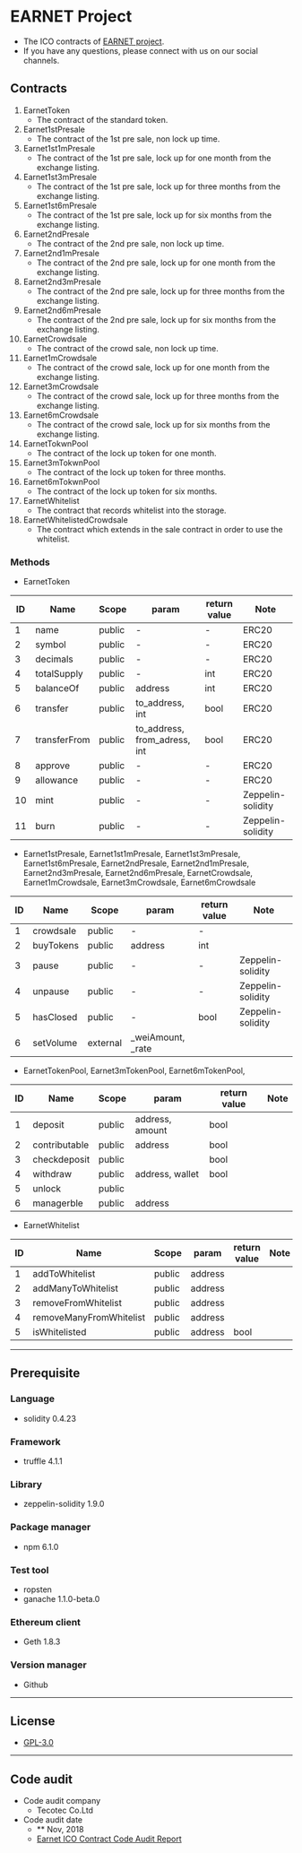 # EARNET Project
- The ICO contracts of [EARNET project](https://earnet.io/).
- If you have any questions, please connect with us on our social channels.
## Contracts  
1. EarnetToken
    - The contract of the standard token.
1. Earnet1stPresale
    - The contract of the 1st pre sale, non lock up time.
1. Earnet1st1mPresale
    - The contract of the 1st pre sale, lock up for one month from the exchange listing.
1. Earnet1st3mPresale
    - The contract of the 1st pre sale, lock up for three months from the exchange listing.
1. Earnet1st6mPresale
    - The contract of the 1st pre sale, lock up for six months from the exchange listing.
1. Earnet2ndPresale
    - The contract of the 2nd pre sale, non lock up time.
1. Earnet2nd1mPresale
    - The contract of the 2nd pre sale, lock up for one month from the exchange listing.
1. Earnet2nd3mPresale
    - The contract of the 2nd pre sale, lock up for three months from the exchange listing.
1. Earnet2nd6mPresale
    - The contract of the 2nd pre sale, lock up for six months from the exchange listing.
1. EarnetCrowdsale
    - The contract of the crowd sale, non lock up time.
1. Earnet1mCrowdsale
    - The contract of the crowd sale, lock up for one month from the exchange listing.
1. Earnet3mCrowdsale
    - The contract of the crowd sale, lock up for three months from the exchange listing.
1. Earnet6mCrowdsale
    - The contract of the crowd sale, lock up for six months from the exchange listing.
1. EarnetTokwnPool
    - The contract of the lock up token for one month.
1. Earnet3mTokwnPool
    - The contract of the lock up token for three months.
1. Earnet6mTokwnPool
    - The contract of the lock up token for six months.
1. EarnetWhitelist
    - The contract that records whitelist into the storage.
1. EarnetWhitelistedCrowdsale
    - The contract which extends in the sale contract in order to use the whitelist.

### Methods  
- EarnetToken  

| ID | Name | Scope | param | return value | Note |
----|----|----|----|----|----
| 1 | name | public | - | - | ERC20 |
| 2 | symbol | public | - | - | ERC20 |
| 3 | decimals | public | - | - | ERC20 |
| 4 | totalSupply | public |- | int | ERC20 |
| 5 | balanceOf | public | address | int | ERC20 |
| 6 | transfer | public | to_address, int | bool | ERC20 |
| 7 | transferFrom | public | to_address, from_adress, int | bool | ERC20 |
| 8 | approve | public | - | - | ERC20 |
| 9 | allowance | public | - | - | ERC20 |
| 10 | mint | public | - | - | Zeppelin-solidity |
| 11 | burn | public | - | - | Zeppelin-solidity |

- Earnet1stPresale, Earnet1st1mPresale, Earnet1st3mPresale, Earnet1st6mPresale, Earnet2ndPresale, Earnet2nd1mPresale, Earnet2nd3mPresale, Earnet2nd6mPresale, EarnetCrowdsale, Earnet1mCrowdsale, Earnet3mCrowdsale, Earnet6mCrowdsale

| ID | Name | Scope | param | return value | Note |
----|----|----|----|----|----
| 1 | crowdsale | public | - | - |  |
| 2 | buyTokens | public | address | int |  |
| 3 | pause | public | - | - | Zeppelin-solidity |
| 4 | unpause | public | - | - | Zeppelin-solidity |
| 5 | hasClosed | public | - | bool | Zeppelin-solidity |
| 6 | setVolume | external | _weiAmount, _rate |  |  |

- EarnetTokenPool, Earnet3mTokenPool, Earnet6mTokenPool,

| ID | Name | Scope | param | return value | Note |
----|----|----|----|----|----
| 1 | deposit | public | address, amount | bool |  |
| 2 | contributable | public | address | bool |  |
| 3 | checkdeposit | public |  | bool |  |
| 4 | withdraw | public | address, wallet | bool |  |
| 5 | unlock | public |  |  |  |
| 6 | managerble | public | address |  |  |

- EarnetWhitelist

| ID | Name | Scope | param | return value | Note |
----|----|----|----|----|----
| 1 | addToWhitelist | public | address |  |  |
| 2 | addManyToWhitelist | public | address |  |  |
| 3 | removeFromWhitelist | public | address |  |  |
| 4 | removeManyFromWhitelist | public | address |  |  |
| 5 | isWhitelisted | public | address | bool |  |

---
## Prerequisite

### Language  
- solidity 0.4.23    
### Framework  
- truffle 4.1.1  
### Library  
- zeppelin-solidity 1.9.0  
### Package manager  
- npm 6.1.0  
### Test tool  
- ropsten  
- ganache 1.1.0-beta.0  
### Ethereum client  
- Geth 1.8.3  
### Version manager  
- Github  
---
## License
- [GPL-3.0](https://www.gnu.org/licenses/gpl-3.0.txt)
---
## Code audit
- Code audit company
    - Tecotec Co.Ltd
- Code audit date
    - ** Nov, 2018
    - [Earnet ICO Contract Code Audit Report](https://earnet.io/)
